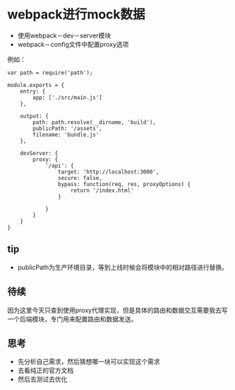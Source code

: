 # webpack进行mock数据

- 使用webpack－dev－server模块
- webpack－config文件中配置proxy选项

例如：
```
var path = require('path');

module.exports = {
    entry: {
        app: ['./src/main.js']
    },

    output: {
        path: path.resolve(__dirname, 'build'),
        publicPath: '/assets',
        filename: 'bundle.js'
    },

    devServer: {
        proxy: {
            '/api': {
                target: 'http://localhost:3000',
                secure: false,
                bypass: function(req, res, proxyOptions) {
                    return '/index.html'
                }

            }
        }
    }
}

```
## tip
 - publicPath为生产环境目录，等到上线时候会将模块中的相对路径进行替换。


## 待续
因为这里今天只查到使用proxy代理实现，但是具体的路由和数据交互需要我去写一个后端模块，专门用来配置路由和数据发送。

## 思考

 - 先分析自己需求，然后猜想哪一块可以实现这个需求
 - 去看纯正的官方文档
 - 然后去测试去优化
